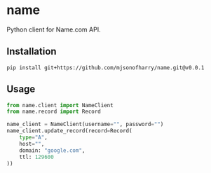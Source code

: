# name
Python client for Name.com API.

## Installation

```
pip install git+https://github.com/mjsonofharry/name.git@v0.0.1
```

## Usage

```python
from name.client import NameClient
from name.record import Record

name_client = NameClient(username="", password="")
name_client.update_record(record=Record(
    type="A",
    host="",
    domain: "google.com",
    ttl: 129600
))
```
